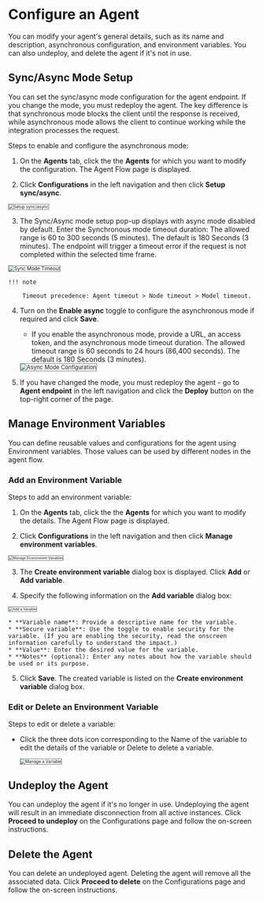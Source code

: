 # Configure an Agent

You can modify your agent's general details, such as its name and description, asynchronous configuration, and environment variables. You can also undeploy, and delete the agent if it's not in use.

## Sync/Async Mode Setup

You can set the sync/async mode configuration for the agent endpoint. If you change the mode, you must redeploy the agent.
The key difference is that synchronous mode blocks the client until the response is received, while asynchronous mode allows the client to continue working while the integration processes the request.

Steps to enable and configure the asynchronous mode:

1. On the **Agents** tab, click the the **Agents** for which you want to modify the configuration. The Agent Flow page is displayed.

2. Click **Configurations** in the left navigation and then click **Setup sync/async**.  
<img src="../images/setup-sync-async.png" alt="Setup sync/async" title="Setup sync/async" style="border: 1px solid gray; zoom:60%;">

3. The Sync/Async mode setup pop-up displays with async mode disabled by default. Enter the Synchronous mode timeout duration: The allowed range is 60 to 300 seconds (5 minutes). The default is 180 Seconds (3 minutes). The endpoint will trigger a timeout error if the request is not completed within the selected time frame.  
<img src="../images/sync-mode-timeout.png" alt="Sync Mode Timeout" title="Sync Mode Timeout" style="border: 1px solid gray; zoom:70%;">

    !!! note

        Timeout precedence: Agent timeout > Node timeout > Model timeout.

4. Turn on the **Enable async** toggle to configure the asynchronous mode if required and click **Save**.

    * If you enable the asynchronous mode, provide a URL, an access token, and the asynchronous mode timeout duration. The allowed timeout range is 60 seconds to 24 hours (86,400 seconds). The default is 180 Seconds (3 minutes).  
    <img src="../images/async-mode-configuration.png" alt="Async Mode Configuration" title="Async Mode Configuration" style="border: 1px solid gray; zoom:80%;">

5. If you have changed the mode, you must redeploy the agent - go to **Agent endpoint** in the left navigation and click the **Deploy** button on the top-right corner of the page.

## Manage Environment Variables

You can define reusable values and configurations for the agent using Environment variables. Those values
can be used by different nodes in the agent flow.

### Add an Environment Variable

Steps to add an environment variable:

1. On the **Agents** tab, click the the **Agents** for which you want to modify the details. The Agent Flow page is displayed.

2. Click **Configurations** in the left navigation and then click **Manage environment variables**.  
<img src="../images/manage-environment-variables.png" alt="Manage Environment Variables" title="Manage Environment Variables" style="border: 1px solid gray; zoom:50%;">

3. The **Create environment variable** dialog box is displayed. Click **Add** or **Add variable**.

4. Specify the following information on the **Add variable** dialog box:  
<img src="../images/add-varaible.png" alt="Add a Varaible" title="Add a Varaible" style="border: 1px solid gray; zoom:50%;">

    * **Variable name**: Provide a descriptive name for the variable.
    * **Secure variable**: Use the toggle to enable security for the variable. (If you are enabling the security, read the onscreen information carefully to understand the impact.)
    * **Value**: Enter the desired value for the variable.
    * **Notes** (optional): Enter any notes about how the variable should be used or its purpose.

5. Click **Save**. The created variable is listed on the **Create environment variable** dialog box.

### Edit or Delete an Environment Variable

Steps to edit or delete a variable:

* Click the three dots icon corresponding to the Name of the variable to edit the details of the variable or Delete to delete a variable.

    <img src="../images/manage-a-varaible.png" alt="Manage a Variable" title="Manage a Variable" style="border: 1px solid gray; zoom:60%;">

## Undeploy the Agent

You can undeploy the agent if it's no longer in use. Undeploying the agent will result in an immediate disconnection from all active instances. Click **Proceed to undeploy** on the Configurations page and follow the on-screen instructions.

## Delete the Agent

You can delete an undeployed agent. Deleting the agent will remove all the associated data. Click **Proceed to delete** on the Configurations page and follow the on-screen instructions.